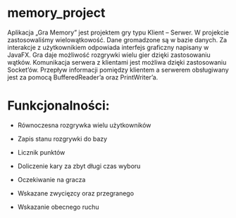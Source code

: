 # memory_project

Aplikacja „Gra Memory” jest projektem gry typu Klient – Serwer. W
projekcie zastosowaliśmy wielowątkowość. Dane gromadzone są w
bazie danych. Za interakcje z użytkownikiem odpowiada interfejs
graficzny napisany w JavaFX.
Gra daje możliwość rozgrywki wielu gier dzięki zastosowaniu wątków.
Komunikacja serwera z klientami jest możliwa dzięki zastosowaniu
Socket’ów. Przepływ informacji pomiędzy klientem a serwerem
obsługiwany jest za pomocą BufferedReader’a oraz PrintWriter’a.


# Funkcjonalności:
* Równoczesna rozgrywka wielu użytkowników
* Zapis stanu rozgrywki do bazy
* Licznik punktów

* Doliczenie kary za zbyt długi czas wyboru
* Oczekiwanie na gracza
* Wskazane zwycięzcy oraz przegranego
* Wskazanie obecnego ruchu
